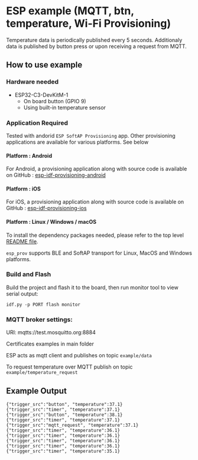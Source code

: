 # ESP example (MQTT, btn, temperature, Wi-Fi Provisioning)

Temperature data is periodically published every 5 seconds. Additionaly data is published by button press or upon receiving a request from MQTT. 



## How to use example
### Hardware needed
* ESP32-C3-DevKitM-1
    * On board button (GPIO 9)
    * Using built-in temperature sensor

### Application Required

Tested with andorid ``ESP SoftAP Provisioning`` app. Other provisioning applications are available for various platforms. See below

#### Platform : Android

For Android, a provisioning application along with source code is available on GitHub : [esp-idf-provisioning-android](https://github.com/espressif/esp-idf-provisioning-android)

#### Platform : iOS

For iOS, a provisioning application along with source code is available on GitHub : [esp-idf-provisioning-ios](https://github.com/espressif/esp-idf-provisioning-ios)

#### Platform : Linux / Windows / macOS

To install the dependency packages needed, please refer to the top level [README file](../../README.md#running-test-python-script-pytest).

`esp_prov` supports BLE and SoftAP transport for Linux, MacOS and Windows platforms. 


### Build and Flash

Build the project and flash it to the board, then run monitor tool to view serial output:

```
idf.py -p PORT flash monitor
```

### MQTT broker settings:

URI: mqtts://test.mosquitto.org:8884

Certificates examples in main folder 

ESP acts as mqtt client and publishes on topic ``example/data``

To request temperature over MQTT publish on topic ``example/temperature_request``

## Example Output

```
{"trigger_src":"button", "temperature":37.1}
{"trigger_src":"timer", "temperature":37.1}
{"trigger_src":"button", "temperature":38.1}
{"trigger_src":"timer", "temperature":37.1}
{"trigger_src":"mqtt_request", "temperature":37.1}
{"trigger_src":"timer", "temperature":36.1}
{"trigger_src":"timer", "temperature":36.1}
{"trigger_src":"timer", "temperature":36.1}
{"trigger_src":"timer", "temperature":36.1}
{"trigger_src":"timer", "temperature":35.1}
```

